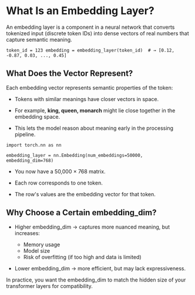 

# What Is an Embedding Layer?
An embedding layer is a component in a neural network that converts tokenized input (discrete token IDs) into dense vectors of real numbers that capture semantic meaning.


`token_id = 123
embedding = embedding_layer(token_id)  # → [0.12, -0.87, 0.03, ..., 0.45]`


## What Does the Vector Represent?
Each embedding vector represents semantic properties of the token:
 - Tokens with similar meanings have closer vectors in space.

 - For example, **king, queen, monarch** might lie close together in the embedding space.

 - This lets the model reason about meaning early in the processing pipeline.



```
import torch.nn as nn

embedding_layer = nn.Embedding(num_embeddings=50000, embedding_dim=768)
```

 - You now have a 50,000 × 768 matrix.

 - Each row corresponds to one token.

 - The row's values are the embedding vector for that token.



## Why Choose a Certain embedding_dim?
 - Higher embedding_dim → captures more nuanced meaning, but increases:
   - Memory usage
   - Model size
   - Risk of overfitting (if too high and data is limited)

 - Lower embedding_dim → more efficient, but may lack expressiveness.

In practice, you want the embedding_dim to match the hidden size of your transformer layers for compatibility.











